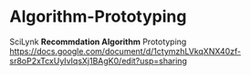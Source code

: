# Algorithm-Prototyping
SciLynk **Recommdation Algorithm** Prototyping
https://docs.google.com/document/d/1ctymzhLVkqXNX40zf-sr8oP2xTcxUyIvIqsXj1BAgK0/edit?usp=sharing

